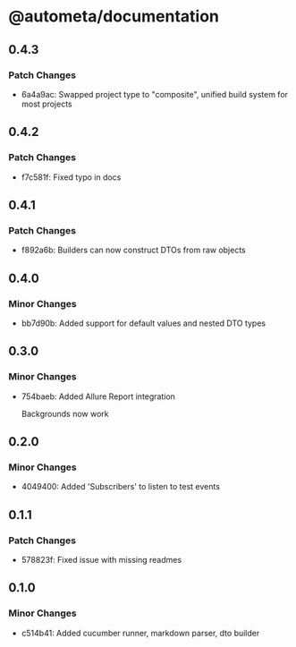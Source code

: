 # @autometa/documentation

## 0.4.3

### Patch Changes

- 6a4a9ac: Swapped project type to "composite", unified build system for most projects

## 0.4.2

### Patch Changes

- f7c581f: Fixed typo in docs

## 0.4.1

### Patch Changes

- f892a6b: Builders can now construct DTOs from raw objects

## 0.4.0

### Minor Changes

- bb7d90b: Added support for default values and nested DTO types

## 0.3.0

### Minor Changes

- 754baeb: Added Allure Report integration

  Backgrounds now work

## 0.2.0

### Minor Changes

- 4049400: Added 'Subscribers' to listen to test events

## 0.1.1

### Patch Changes

- 578823f: Fixed issue with missing readmes

## 0.1.0

### Minor Changes

- c514b41: Added cucumber runner, markdown parser, dto builder
